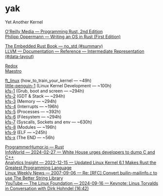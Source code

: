 # yak
Yet Another Kernel  

[O'Reilly Media — Programming Rust, 2nd Edition](https://oreil.ly/programming-rust-2e)  
[Philipp Oppermann — Writing an OS in Rust (First Edition)](https://os.phil-opp.com/edition-1/)  

[The Embedded Rust Book — no\_std (#summary)](https://docs.rust-embedded.org/book/intro/no-std.html#summary)  
[LLVM — Documentation — Reference — Intermediate Representation (#data-layout)](https://llvm.org/docs/LangRef.html#data-layout)  

[Redox](https://gitlab.redox-os.org/redox-os/kernel)  
[Maestro](https://github.com/maestro-os/maestro)  

[ft\_linux](https://cdn.intra.42.fr/pdf/pdf/129297/en.subject.pdf) (how\_to\_train\_your\_kernel — ~49h)  
[little-penguin-1](https://cdn.intra.42.fr/pdf/pdf/62177/en.subject.pdf) (Linux Kernel Development — ~100h)  
[kfs-1](https://cdn.intra.42.fr/pdf/pdf/66157/en.subject.pdf) (Grub, boot and screen — ~294h)  
[kfs-2](https://cdn.intra.42.fr/pdf/pdf/66158/en.subject.pdf) (GDT & Stack — ~294h)  
[kfs-3](https://cdn.intra.42.fr/pdf/pdf/110689/en.subject.pdf) (Memory — ~294h)  
[kfs-4](https://cdn.intra.42.fr/pdf/pdf/66160/en.subject.pdf) (Interrupts — ~196h)  
[kfs-5](https://cdn.intra.42.fr/pdf/pdf/66161/en.subject.pdf) (Processes — ~392h)  
[kfs-6](https://cdn.intra.42.fr/pdf/pdf/66162/en.subject.pdf) (Filesystem — ~294h)  
[kfs-7](https://cdn.intra.42.fr/pdf/pdf/66163/en.subject.pdf) (Syscalls, Sockets and env — ~630h)  
[kfs-8](https://cdn.intra.42.fr/pdf/pdf/66164/en.subject.pdf) (Modules — ~196h)  
[kfs-9](https://cdn.intra.42.fr/pdf/pdf/66165/en.subject.pdf) (ELF — ~245h)  
[kfs-x](https://cdn.intra.42.fr/pdf/pdf/66166/en.subject.pdf) (The END — ~56h)  

[ProgrammerHumor.io — Rust](https://programmerhumor.io/backend-memes/rust-3/)  
[InfoWorld — 2024-02-27 — White House urges developers to dump C and C++](https://www.infoworld.com/article/3713203/white-house-urges-developers-to-dump-c-and-c.html)  
[Analytics Insight — 2022-12-15 — Updated Linux Kernel 6.1 Makes Rust the Greatest Programming Language](https://www.analyticsinsight.net/latest-news/updated-linux-kernel-6-1-makes-rust-the-greatest-programming-language)  
[Linux Weekly News — 2007-09-06 — Re: [RFC] Convert builin-mailinfo.c to use The Better String Library](https://lwn.net/Articles/249460/)  
[YouTube — The Linux Foundation — 2024-09-16 — Keynote: Linus Torvalds in Conversation with Dirk Hohndel (16:42)](https://youtu.be/OM_8UOPFpqE?t=1002)  

